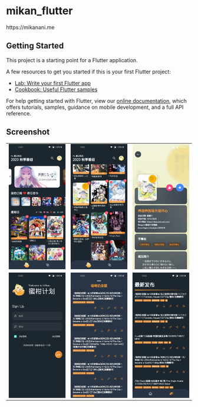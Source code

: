 # mikan_flutter

https:&#x2F;&#x2F;mikanani.me

## Getting Started

This project is a starting point for a Flutter application.

A few resources to get you started if this is your first Flutter project:

- [Lab: Write your first Flutter app](https://flutter.dev/docs/get-started/codelab)
- [Cookbook: Useful Flutter samples](https://flutter.dev/docs/cookbook)

For help getting started with Flutter, view our
[online documentation](https://flutter.dev/docs), which offers tutorials,
samples, guidance on mobile development, and a full API reference.


## Screenshot 
|  |  |  |
| -----| ---- | :---- |
| ![](screenshot/Screenshot_20201018-233234.jpg) | ![](screenshot/Screenshot_20201018-233303.jpg) | ![](screenshot/Screenshot_20201018-233315.jpg) |
| ![](screenshot/Screenshot_20201018-233330.jpg) | ![](screenshot/Screenshot_20201018-233654.jpg) | ![](screenshot/Screenshot_20201018-233338.jpg) |
